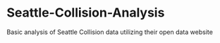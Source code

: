 # Seattle-Collision-Analysis
Basic analysis of Seattle Collision data utilizing their open data website
